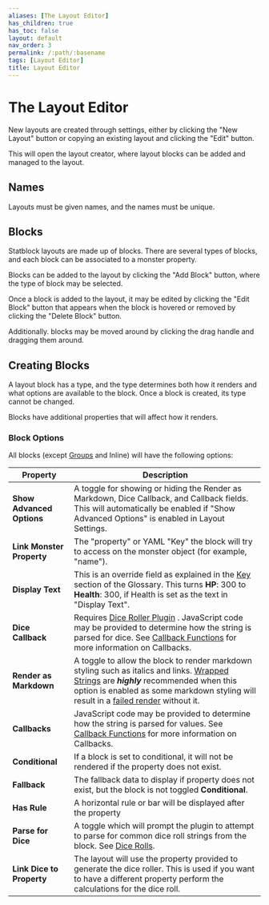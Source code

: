 ```yaml
---
aliases: [The Layout Editor]
has_children: true
has_toc: false
layout: default
nav_order: 3
permalink: /:path/:basename
tags: [Layout Editor]
title: Layout Editor
---
```


# The Layout Editor

New layouts are created through settings, either by clicking the "New Layout" button or copying an existing layout and clicking the "Edit" button.

This will open the layout creator, where layout blocks can be added and managed to the layout.

## Names

Layouts must be given names, and the names must be unique.

## Blocks

Statblock layouts are made up of blocks. There are several types of blocks, and each block can be associated to a monster property.

Blocks can be added to the layout by clicking the "Add Block" button, where the type of block may be selected.

Once a block is added to the layout, it may be edited by clicking the "Edit Block" button that appears when the block is hovered or removed by clicking the "Delete Block" button.

Additionally. blocks may be moved around by clicking the drag handle and dragging them around.

## Creating Blocks

A layout block has a type, and the type determines both how it renders and what options are available to the block. Once a block is created, its type cannot be changed.

Blocks have additional properties that will affect how it renders.

### Block Options

All blocks (except [Groups](03-01-Groups.md) and Inline) will have the following options:

| **Property**              | **Description**                                                                                                                                                                                                                                                                                                                                                     |
| ------------------------- | ------------------------------------------------------------------------------------------------------------------------------------------------------------------------------------------------------------------------------------------------------------------------------------------------------------------------------------------------------------------- |
| **Show Advanced Options** | A toggle for showing or hiding the Render as Markdown, Dice Callback, and Callback fields. This will automatically be enabled if "Show Advanced Options" is enabled in Layout Settings.                                                                                                                                                                             |
| **Link Monster Property** | The "property" or YAML "Key" the block will try to access on the monster object (for example, "name").                                                                                                                                                                                                                                                              |
| **Display Text**          | This is an override field as explained in the [Key](../02_Basics_of_Statblocks/02-05-Glossary.md#Key) section of the Glossary. This turns **HP**: 300 to **Health**: 300, if Health is set as the text in "Display Text".                                                                                                                                           |
| **Dice Callback**         | Requires [Dice Roller Plugin](https://github.com/valentine195/obsidian-dice-roller) . JavaScript code may be provided to determine how the string is parsed for dice. See [Callback Functions](../07_Callbacks/07-00-01-Index.md) for more information on Callbacks.                                                                                                |
| **Render as Markdown**    | A toggle to allow the block to render markdown styling such as italics and links. [Wrapped Strings](../02_Basics_of_Statblocks/02-05-Glossary.md#Wrapped%20Strings) are ***highly*** recommended when this option is enabled as some markdown styling will result in a [failed render](../08_Common_Troubleshooting/08-01-Statblock-Does-Not-Render.md) without it. |
| **Callbacks**             | JavaScript code may be provided to determine how the string is parsed for values. See [Callback Functions](../07_Callbacks/07-00-01-Index.md) for more information on Callbacks.                                                                                                                                                                                    |
| **Conditional**           | If a block is set to conditional, it will not be rendered if the property does not exist.                                                                                                                                                                                                                                                                           |
| **Fallback**              | The fallback data to display if property does not exist, but the block is not toggled **Conditional**.                                                                                                                                                                                                                                                              |
| **Has Rule**              | A horizontal rule or bar will be displayed after the property                                                                                                                                                                                                                                                                                                       |
| **Parse for Dice**        | A toggle which will prompt the plugin to attempt to parse for common dice roll strings from the block. See [Dice Rolls](../02_Basics_of_Statblocks/02-02-Creating-A-New-Entity.md#Dice%20Rolls).                                                                                                                                                                    |
|  **Link Dice to Property**                         | The layout will use the property provided to generate the dice roller. This is used if you want to have a different property perform the calculations for the dice roll.                                                                                                                                                                                                                                                                                                                                                                    |


